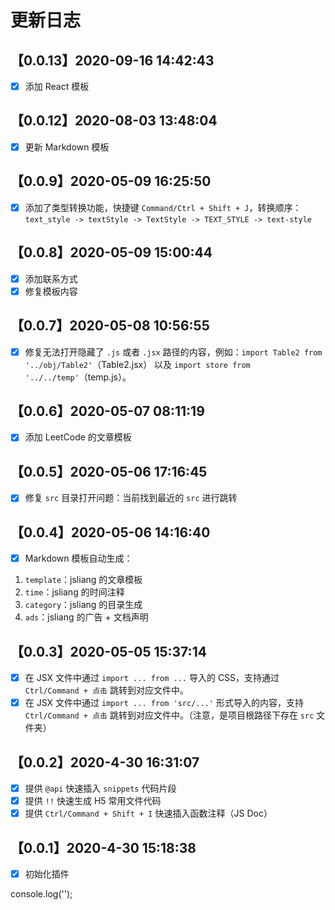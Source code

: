 更新日志
===

## 【0.0.13】2020-09-16 14:42:43

* [x] 添加 React 模板

## 【0.0.12】2020-08-03 13:48:04

* [x] 更新 Markdown 模板

## 【0.0.9】2020-05-09 16:25:50

* [x] 添加了类型转换功能，快捷键 `Command/Ctrl + Shift + J`，转换顺序：`text_style -> textStyle -> TextStyle -> TEXT_STYLE -> text-style`

## 【0.0.8】2020-05-09 15:00:44

* [x] 添加联系方式
* [x] 修复模板内容

## 【0.0.7】2020-05-08 10:56:55

* [x] 修复无法打开隐藏了 `.js` 或者 `.jsx` 路径的内容，例如：`import Table2 from '../obj/Table2'`（Table2.jsx） 以及 `import store from '../../temp'`（temp.js）。

## 【0.0.6】2020-05-07 08:11:19

* [x] 添加 LeetCode 的文章模板

## 【0.0.5】2020-05-06 17:16:45

* [x] 修复 `src` 目录打开问题：当前找到最近的 `src` 进行跳转

## 【0.0.4】2020-05-06 14:16:40

* [x] Markdown 模板自动生成：

1. `template`：jsliang 的文章模板
2. `time`：jsliang 的时间注释
3. `category`：jsliang 的目录生成
4. `ads`：jsliang 的广告 + 文档声明

## 【0.0.3】2020-05-05 15:37:14

* [x] 在 JSX 文件中通过 `import ... from ...` 导入的 CSS，支持通过 `Ctrl/Command + 点击` 跳转到对应文件中。
* [x] 在 JSX 文件中通过 `import ... from 'src/...'` 形式导入的内容，支持 `Ctrl/Command + 点击` 跳转到对应文件中。（注意，是项目根路径下存在 `src` 文件夹）

## 【0.0.2】2020-4-30 16:31:07

* [x] 提供 `@api` 快速插入 `snippets` 代码片段
* [x] 提供 `!!` 快速生成 H5 常用文件代码
* [x] 提供 `Ctrl/Command + Shift + I` 快速插入函数注释（JS Doc）

## 【0.0.1】2020-4-30 15:18:38

* [x] 初始化插件

console.log('');
